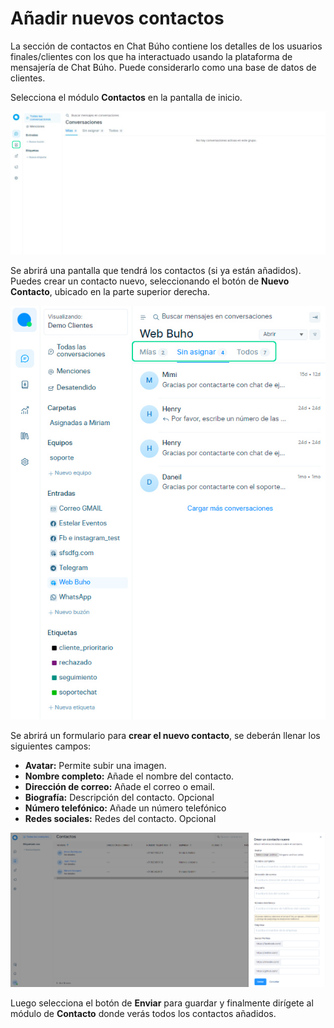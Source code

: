# Añadir nuevos contactos

La sección de contactos en Chat Búho contiene los detalles de los usuarios finales/clientes con los que ha interactuado usando la plataforma de mensajería de Chat Búho. Puede considerarlo como una base de datos de clientes.

Selecciona el módulo **Contactos** en la pantalla de inicio.

![Alt text](img/nuevos_contactos_01.png)

Se abrirá una pantalla que tendrá los contactos (si ya están añadidos). Puedes crear un contacto nuevo, seleccionando el botón de **Nuevo Contacto**, ubicado en la parte superior derecha.

![Alt text](img/masiva-de-chats_02.jpg)

Se abrirá un formulario para **crear el nuevo contacto**, se deberán llenar los siguientes campos:

* **Avatar:** Permite subir una imagen.
* **Nombre completo:** Añade el nombre del contacto.
* **Dirección de correo:** Añade el correo o email.
* **Biografía:** Descripción del contacto. Opcional
* **Número telefónico:** Añade un número telefónico
* **Redes sociales:** Redes del contacto. Opcional

![Alt text](img/nuevos_contactos_03.png)

Luego selecciona el botón de **Enviar** para guardar y finalmente dirígete al módulo de **Contacto** donde verás todos los contactos añadidos.
